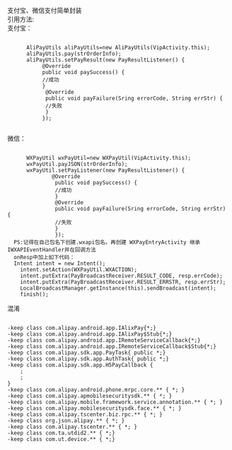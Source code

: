 支付宝、微信支付简单封装<br/>
引用方法:<br/>
支付宝：<br/>
<pre><code>
      AliPayUtils aliPayUtils=new AliPayUtils(VipActivity.this);
      aliPayUtils.pay(strOrderInfo);
      aliPayUtils.setPayResult(new PayResultListener() {
           @Override
           public void paySuccess() {
           //成功
           }
            @Override
            public void payFailure(Sring errorCode, String errStr) {
            //失败
            }
           });
           </code></pre>
微信：<br/>
<pre><code>
      WXPayUtil wxPayUtil=new WXPayUtil(VipActivity.this);
      wxPayUtil.payJSON(strOrderInfo);
      wxPayUtil.setPayListener(new PayResultListener() {
              @Override
               public void paySuccess() {
               //成功
               }
               @Override
               public void payFailure(Sring errorCode, String errStr) {
               //失败
               }
               });
  PS:记得在自己包名下创建.wxapi包名。再创建 WXPayEntryActivity 继承IWXAPIEventHandler并在回调方法
  onResp中加上如下代码：
  Intent intent = new Intent();
	intent.setAction(WXPayUtil.WXACTION);
	intent.putExtra(PayBroadcastReceiver.RESULT_CODE, resp.errCode);
	intent.putExtra(PayBroadcastReceiver.RESULT_ERRSTR, resp.errStr);
	LocalBroadcastManager.getInstance(this).sendBroadcast(intent);
	finish();
</code></pre>
混淆
<pre><code>
-keep class com.alipay.android.app.IAlixPay{*;}
-keep class com.alipay.android.app.IAlixPay$Stub{*;}
-keep class com.alipay.android.app.IRemoteServiceCallback{*;}
-keep class com.alipay.android.app.IRemoteServiceCallback$Stub{*;}
-keep class com.alipay.sdk.app.PayTask{ public *;}
-keep class com.alipay.sdk.app.AuthTask{ public *;}
-keep class com.alipay.sdk.app.H5PayCallback {
    <fields>;
    <methods>;
}
-keep class com.alipay.android.phone.mrpc.core.** { *; }
-keep class com.alipay.apmobilesecuritysdk.** { *; }
-keep class com.alipay.mobile.framework.service.annotation.** { *; }
-keep class com.alipay.mobilesecuritysdk.face.** { *; }
-keep class com.alipay.tscenter.biz.rpc.** { *; }
-keep class org.json.alipay.** { *; }
-keep class com.alipay.tscenter.** { *; }
-keep class com.ta.utdid2.** { *;}
-keep class com.ut.device.** { *;}
</code></pre>
